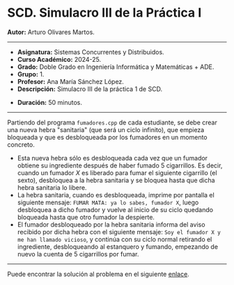 # SCD. Simulacro III de la Práctica I

**Autor:** Arturo Olivares Martos.<br>
***

- **Asignatura:** Sistemas Concurrentes y Distribuidos.
- **Curso Académico:** 2024-25.
- **Grado:** Doble Grado en Ingeniería Informática y Matemáticas + ADE.
- **Grupo:** 1.
- **Profesor:** Ana María Sánchez López.
- **Descripción:** Simulacro III de la práctica 1 de SCD.
<!--- **Fecha:** 23 de octubre de 2024.-->
- **Duración:** 50 minutos.

***
<!--Para ver la solución, dirígase al final del documento.

***-->
Partiendo del programa `fumadores.cpp` de cada estudiante, se debe crear una nueva hebra "sanitaria" (que será un ciclo infinito), que empieza bloqueada y que es desbloqueada por los fumadores en un momento concreto.
- Esta nueva hebra sólo es desbloqueada cada vez que un fumador obtiene su ingrediente después de haber fumado 5 cigarrillos. Es decir, cuando un fumador $X$ es liberado para fumar el siguiente cigarrillo (el sexto), desbloquea a la hebra sanitaria y se bloquea hasta que dicha hebra sanitaria lo libere.
- La hebra sanitaria, cuando es desbloqueada, imprime por pantalla el siguiente mensaje: `FUMAR MATA: ya lo sabes, fumador X`, luego desbloquea a dicho fumador y vuelve al inicio de su ciclo quedando bloqueada hasta que otro fumador la despierte.
- El fumador desbloqueado por la hebra sanitaria informa del aviso recibido por dicha hebra con el siguiente mensaje: `Soy el fumador X y me han llamado vicioso`, y continúa con su ciclo normal retirando el ingrediente, desbloqueando al estanquero y fumando, empezando de nuevo la cuenta de 5 cigarrillos por fumar.

***

Puede encontrar la solución al problema en el siguiente [enlace](https://github.com/LosDelDGIIM/LosDelDGIIM.github.io/blob/main/subjects/SCD/Prácticas/Práctica1/Exámenes/hebraSanitaria.cpp).

